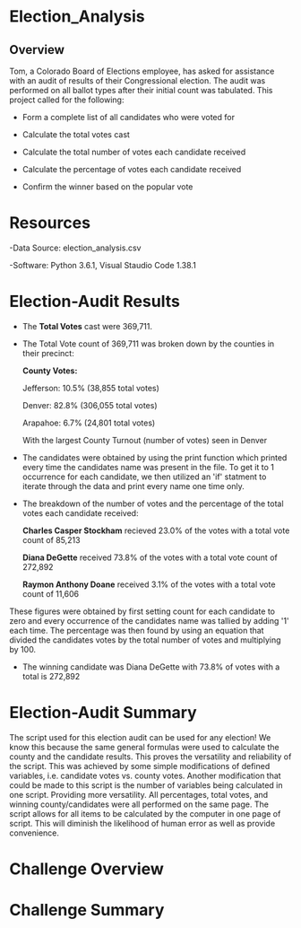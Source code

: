 # Election_Analysis

## **Overview** ##
Tom, a Colorado Board of Elections employee, has asked for assistance with an audit of results of their Congressional election. The audit was performed on all ballot types after their initial count was tabulated. This project called for the following:

- Form a complete list of all candidates who were voted for

- Calculate the total votes cast

- Calculate the total number of votes each candidate received

- Calculate the percentage of votes each candidate received

- Confirm the winner based on the popular vote 

# **Resources** #
-Data Source: election_analysis.csv

-Software: Python 3.6.1, Visual Staudio Code 1.38.1


# **Election-Audit Results** #

- The **Total Votes** cast were 369,711.


- The Total Vote count of  369,711 was broken down by the counties in their precinct:


    **County Votes:**

    Jefferson: 10.5% (38,855 total votes)

    Denver: 82.8% (306,055 total votes)

    Arapahoe: 6.7% (24,801 total votes)

    With the largest County Turnout (number of votes) seen in Denver
    
  
- The candidates were obtained by using the print function which printed every time the candidates name was present in the file. To get it to 1 occurrence for each candidate, we then utilized an 'if' statment to iterate through the data and print every name one time only. 


- The breakdown of the number of votes and the percentage of the total votes each candidate received:

     **Charles Casper Stockham** recieved 23.0% of the votes with a total vote count of 85,213

     **Diana DeGette** received 73.8% of the votes with a total vote count of 272,892

     **Raymon Anthony Doane** received 3.1% of the votes with a total vote count of 11,606
     

 These figures were obtained by first setting count for each candidate to zero and every occurrence of the candidates name was tallied by adding '1' each time. The percentage was then found by using an equation that divided the candidates votes by the total number of votes and multiplying by 100.
 

- The winning candidate was Diana DeGette with 73.8% of votes with a total is 272,892



# **Election-Audit Summary** #

The script used for this election audit can be used for any election! We know this because the same general formulas were used to calculate the county and the candidate results. This proves the versatility and reliability of the script. This was achieved by some simple modifications of defined variables, i.e. candidate votes vs. county votes. Another modification that could be made to this script is the number of variables being calculated in one script. Providing more versatility. All percentages, total votes, and winning county/candidates were all performed on the same page. The script allows for all items to be calculated by the computer in one page of script. This will diminish the likelihood of human error as well as provide convenience. 


# **Challenge Overview** #


# **Challenge Summary** #

